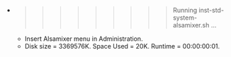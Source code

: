 * >>>>>>>>> Running inst-std-system-alsamixer.sh ...
  * Insert Alsamixer menu in Administration.
  * Disk size = 3369576K. Space Used = 20K. Runtime = 00:00:00:01.

